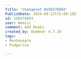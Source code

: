 ```yaml
---
Title: 'Changeset #156576893'
PublishDate: 2024-09-13T15:08:10Z
id: 156576893
user: Wemicc
comment: Add Books.
created_by: OsmAnd~ 4.7.10
tags:
- Montenegro
- Podgorica

---
```

